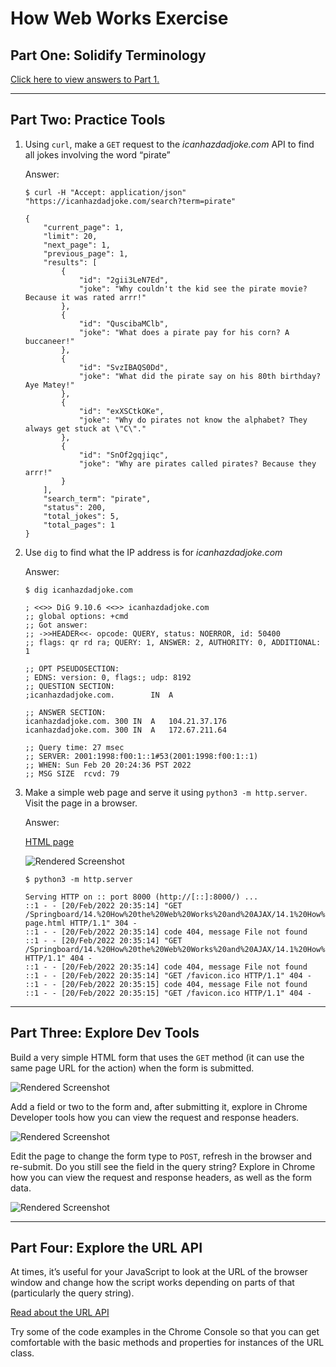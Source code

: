 # How Web Works Exercise

## Part One: Solidify Terminology

[Click here to view answers to Part 1.](part-1-answers.md)

---

## Part Two: Practice Tools

1.  Using `curl`, make a `GET` request to the _icanhazdadjoke.com_ API to find all jokes involving the word “pirate”

    Answer:

    ```
    $ curl -H "Accept: application/json" "https://icanhazdadjoke.com/search?term=pirate"

    {
    	"current_page": 1,
    	"limit": 20,
    	"next_page": 1,
    	"previous_page": 1,
    	"results": [
    		{
    			"id": "2gii3LeN7Ed",
    			"joke": "Why couldn't the kid see the pirate movie? Because it was rated arrr!"
    		},
    		{
    			"id": "QuscibaMClb",
    			"joke": "What does a pirate pay for his corn? A buccaneer!"
    		},
    		{
    			"id": "SvzIBAQS0Dd",
    			"joke": "What did the pirate say on his 80th birthday? Aye Matey!"
    		},
    		{
    			"id": "exXSCtkOKe",
    			"joke": "Why do pirates not know the alphabet? They always get stuck at \"C\"."
    		},
    		{
    			"id": "SnOf2gqjiqc",
    			"joke": "Why are pirates called pirates? Because they arrr!"
    		}
    	],
    	"search_term": "pirate",
    	"status": 200,
    	"total_jokes": 5,
    	"total_pages": 1
    }

    ```

2.  Use `dig` to find what the IP address is for _icanhazdadjoke.com_

    Answer:

    ```
    $ dig icanhazdadjoke.com

    ; <<>> DiG 9.10.6 <<>> icanhazdadjoke.com
    ;; global options: +cmd
    ;; Got answer:
    ;; ->>HEADER<<- opcode: QUERY, status: NOERROR, id: 50400
    ;; flags: qr rd ra; QUERY: 1, ANSWER: 2, AUTHORITY: 0, ADDITIONAL: 1

    ;; OPT PSEUDOSECTION:
    ; EDNS: version: 0, flags:; udp: 8192
    ;; QUESTION SECTION:
    ;icanhazdadjoke.com.		IN	A

    ;; ANSWER SECTION:
    icanhazdadjoke.com.	300	IN	A	104.21.37.176
    icanhazdadjoke.com.	300	IN	A	172.67.211.64

    ;; Query time: 27 msec
    ;; SERVER: 2001:1998:f00:1::1#53(2001:1998:f00:1::1)
    ;; WHEN: Sun Feb 20 20:24:36 PST 2022
    ;; MSG SIZE  rcvd: 79
    ```

3.  Make a simple web page and serve it using `python3 -m http.server`. Visit the page in a browser.

    Answer:

    [HTML page](simple-page.html)

    ![Rendered Screenshot](img/rendered-html.png)

    ```
    $ python3 -m http.server

    Serving HTTP on :: port 8000 (http://[::]:8000/) ...
    ::1 - - [20/Feb/2022 20:35:14] "GET /Springboard/14.%20How%20the%20Web%20Works%20and%20AJAX/14.1%20How%20The%20Web%20Works/simple-page.html HTTP/1.1" 304 -
    ::1 - - [20/Feb/2022 20:35:14] code 404, message File not found
    ::1 - - [20/Feb/2022 20:35:14] "GET /Springboard/14.%20How%20the%20Web%20Works%20and%20AJAX/14.1%20How%20The%20Web%20Works/assets/css/style.css HTTP/1.1" 404 -
    ::1 - - [20/Feb/2022 20:35:14] code 404, message File not found
    ::1 - - [20/Feb/2022 20:35:14] "GET /favicon.ico HTTP/1.1" 404 -
    ::1 - - [20/Feb/2022 20:35:15] code 404, message File not found
    ::1 - - [20/Feb/2022 20:35:15] "GET /favicon.ico HTTP/1.1" 404 -
    ```

---

## Part Three: Explore Dev Tools

Build a very simple HTML form that uses the `GET` method (it can use the same page URL for the action) when the form is submitted.

![Rendered Screenshot](img/search-get.png)

Add a field or two to the form and, after submitting it, explore in Chrome Developer tools how you can view the request and response headers.

![Rendered Screenshot](img/search-headers.png)

Edit the page to change the form type to `POST`, refresh in the browser and re-submit. Do you still see the field in the query string? Explore in Chrome how you can view the request and response headers, as well as the form data.

![Rendered Screenshot](img/search-post-501.png)

---

## Part Four: Explore the URL API

At times, it’s useful for your JavaScript to look at the URL of the browser window and change how the script works depending on parts of that (particularly the query string).

[Read about the URL API](https://developer.mozilla.org/en-US/docs/Web/API/URL)

Try some of the code examples in the Chrome Console so that you can get comfortable with the basic methods and properties for instances of the URL class.
